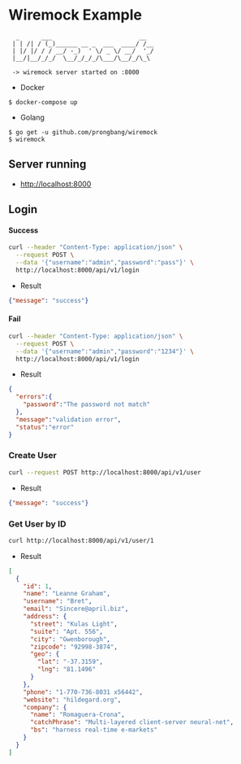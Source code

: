 # Wiremock Example

```
  _      ___                        __  
 | | /| / (_)______ __ _  ___  ____/ /__
 | |/ |/ / / __/ -_)  ' \/ _ \/ __/  '_/
 |__/|__/_/_/  \__/_/_/_/\___/\__/_/\_\

 -> wiremock server started on :8000

```

- Docker

```
$ docker-compose up
```

- Golang

```
$ go get -u github.com/prongbang/wiremock
$ wiremock
```

## Server running 

- [http://localhost:8000](http://localhost:8000)

## Login 

#### Success

```bash
curl --header "Content-Type: application/json" \
  --request POST \
  --data '{"username":"admin","password":"pass"}' \
  http://localhost:8000/api/v1/login
```

- Result

```json
{"message": "success"}
```

#### Fail

```bash
curl --header "Content-Type: application/json" \
  --request POST \
  --data '{"username":"admin","password":"1234"}' \
  http://localhost:8000/api/v1/login
```

- Result

```json
{
  "errors":{
    "password":"The password not match"
  },
  "message":"validation error",
  "status":"error"
}
```

### Create User

```bash
curl --request POST http://localhost:8000/api/v1/user
```

- Result

```json
{"message": "success"}
```

### Get User by ID

```bash
curl http://localhost:8000/api/v1/user/1
```

- Result

```json
[
  {
    "id": 1,
    "name": "Leanne Graham",
    "username": "Bret",
    "email": "Sincere@april.biz",
    "address": {
      "street": "Kulas Light",
      "suite": "Apt. 556",
      "city": "Gwenborough",
      "zipcode": "92998-3874",
      "geo": {
        "lat": "-37.3159",
        "lng": "81.1496"
      }
    },
    "phone": "1-770-736-8031 x56442",
    "website": "hildegard.org",
    "company": {
      "name": "Romaguera-Crona",
      "catchPhrase": "Multi-layered client-server neural-net",
      "bs": "harness real-time e-markets"
    }
  }
]
```